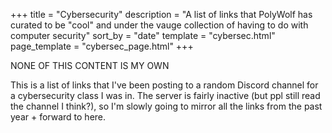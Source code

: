 +++
title = "Cybersecurity"
description = "A list of links that PolyWolf has curated to be \"cool\" and under the vauge collection of having to do with computer security"
sort_by = "date"
template = "cybersec.html"
page_template = "cybersec_page.html"
+++

NONE OF THIS CONTENT IS MY OWN

This is a list of links that I've been posting to a random Discord channel for a cybersecurity class I was in. The server is fairly inactive (but ppl still read the channel I think?), so I'm slowly going to mirror all the links from the past year + forward to here.
